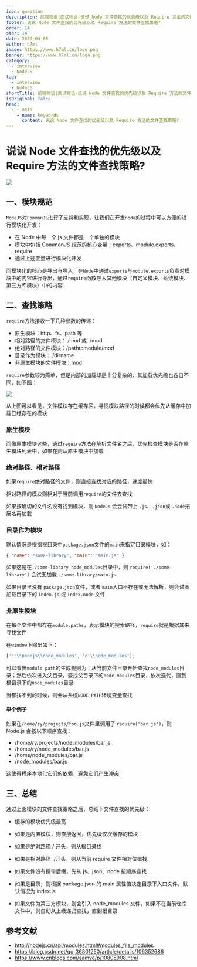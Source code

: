 ```yaml
---
icon: question
description: 前端物语|面试物语-说说 Node 文件查找的优先级以及 Require 方法的文件查找策略?
footer: 说说 Node 文件查找的优先级以及 Require 方法的文件查找策略?
order: 14
star: 14
date: 2023-04-08
author: h7ml
image: https://www.h7ml.cn/logo.png
banner: https://www.h7ml.cn/logo.png
category:
  - interview
  - NodeJS
tag:
  - interview
  - NodeJS
shortTitle: 前端物语|面试物语-说说 Node 文件查找的优先级以及 Require 方法的文件查找策略?
isOriginal: false
head:
  - - meta
    - name: keywords
      content: 说说 Node 文件查找的优先级以及 Require 方法的文件查找策略?
---
```


# 说说 Node 文件查找的优先级以及 Require 方法的文件查找策略?

![](https://static.h7ml.cn/vitepress/assets/images/interview/15913530-c9ba-11eb-ab90-d9ae814b240d.png)

## 一、模块规范

`NodeJS`对`CommonJS`进行了支持和实现，让我们在开发`node`的过程中可以方便的进行模块化开发：

- 在 Node 中每一个 js 文件都是一个单独的模块
- 模块中包括 CommonJS 规范的核心变量：exports、module.exports、require
- 通过上述变量进行模块化开发

而模块化的核心是导出与导入，在`Node`中通过`exports`与`module.exports`负责对模块中的内容进行导出，通过`require`函数导入其他模块（自定义模块、系统模块、第三方库模块）中的内容

## 二、查找策略

`require`方法接收一下几种参数的传递：

- 原生模块：http、fs、path 等
- 相对路径的文件模块：./mod 或../mod
- 绝对路径的文件模块：/pathtomodule/mod
- 目录作为模块：./dirname
- 非原生模块的文件模块：mod

`require`参数较为简单，但是内部的加载却是十分复杂的，其加载优先级也各自不同，如下图：

![](https://static.h7ml.cn/vitepress/assets/images/interview/33ae8ef0-c9ba-11eb-85f6-6fac77c0c9b3.png)

从上图可以看见，文件模块存在缓存区，寻找模块路径的时候都会优先从缓存中加载已经存在的模块

### 原生模块

而像原生模块这些，通过`require`方法在解析文件名之后，优先检查模块是否在原生模块列表中，如果在则从原生模块中加载

### 绝对路径、相对路径

如果`require`绝对路径的文件，则直接查找对应的路径，速度最快

相对路径的模块则相对于当前调用`require`的文件去查找

如果按确切的文件名没有找到模块，则 `NodeJs` 会尝试带上 `.js`、`.json`或 `.node`拓展名再加载

### 目录作为模块

默认情况是根据根目录中`package.json`文件的`main`来指定目录模块，如：

```json
{ "name": "some-library", "main": "main.js" }
```

如果这是在`./some-library node_modules`目录中，则 `require('./some-library')` 会试图加载 `./some-library/main.js`

如果目录里没有 `package.json`文件，或者 `main`入口不存在或无法解析，则会试图加载目录下的 `index.js` 或 `index.node` 文件

### 非原生模块

在每个文件中都存在`module.paths`，表示模块的搜索路径，`require`就是根据其来寻找文件

在`window`下输出如下：

```js
['c:\\nodejs\\node_modules', 'c:\\node_modules'];
```

可以看出`module path`的生成规则为：从当前文件目录开始查找`node_modules`目录；然后依次进入父目录，查找父目录下的`node_modules`目录，依次迭代，直到根目录下的`node_modules`目录

当都找不到的时候，则会从系统`NODE_PATH`环境变量查找

#### 举个例子

如果在`/home/ry/projects/foo.js`文件里调用了 `require('bar.js')`，则 Node.js 会按以下顺序查找：

- /home/ry/projects/node_modules/bar.js
- /home/ry/node_modules/bar.js
- /home/node_modules/bar.js
- /node_modules/bar.js

这使得程序本地化它们的依赖，避免它们产生冲突

## 三、总结

通过上面模块的文件查找策略之后，总结下文件查找的优先级：

- 缓存的模块优先级最高

- 如果是内置模块，则直接返回，优先级仅次缓存的模块
- 如果是绝对路径 / 开头，则从根目录找
- 如果是相对路径 ./开头，则从当前 require 文件相对位置找
- 如果文件没有携带后缀，先从 js、json、node 按顺序查找
- 如果是目录，则根据 package.json 的 main 属性值决定目录下入口文件，默认情况为 index.js
- 如果文件为第三方模块，则会引入 node_modules 文件，如果不在当前仓库文件中，则自动从上级递归查找，直到根目录

## 参考文献

- <http://nodejs.cn/api/modules.html#modules_file_modules>
- <https://blog.csdn.net/qq_36801250/article/details/106352686>
- <https://www.cnblogs.com/samve/p/10805908.html>
